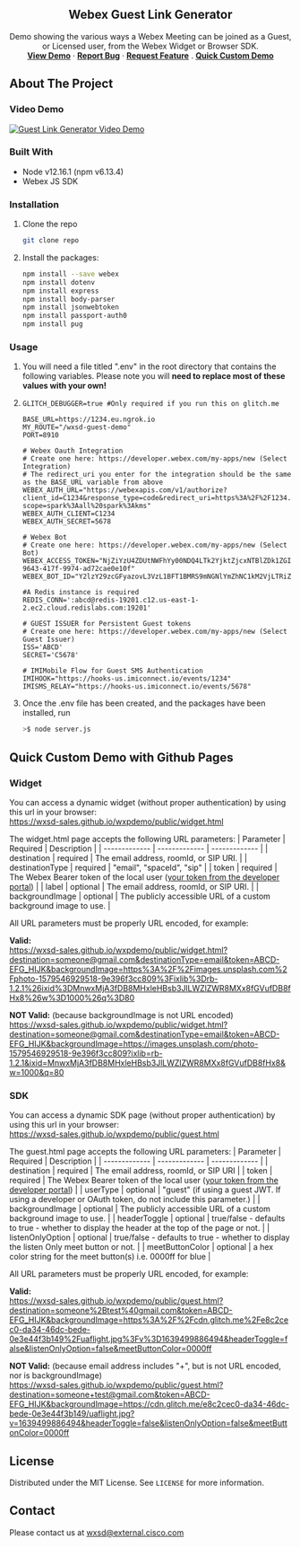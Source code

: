 <p align="center">
  <h2 align="center"> Webex Guest Link Generator</h2>

  <p align="center">
    Demo showing the various ways a Webex Meeting can be joined as a Guest, or Licensed user, from the Webex Widget or Browser SDK.
    <br />
    <a href="https://wxsd.wbx.ninja/wxsd-guest-demo/linkgen"><strong>View Demo</strong></a>
    ·
    <a href="https://github.com/WXSD-Sales/wxpdemo/issues"><strong>Report Bug</strong></a>
    ·
    <a href="https://github.com/WXSD-Sales/wxpdemo/issues"><strong>Request Feature</strong></a>
    .
    <a href="#quick_custom_demo"><strong>Quick Custom Demo</strong></a>
  </p>
</p>

## About The Project

### Video Demo
[![Guest Link Generator Video Demo](https://img.youtube.com/vi/PI4Noo1S_nM/0.jpg)](https://youtu.be/PI4Noo1S_nM, "Guest Link Generator Video Demo")


### Built With

- Node v12.16.1 (npm v6.13.4)
- Webex JS SDK

<!-- GETTING STARTED -->


### Installation

1. Clone the repo
   ```sh
   git clone repo
   ```
2. Install the packages:
   ```sh
   npm install --save webex
   npm install dotenv
   npm install express
   npm install body-parser
   npm install jsonwebtoken
   npm install passport-auth0
   npm install pug
   ```

### Usage

1. You will need a file titled ".env" in the root directory that contains the following variables.
   Please note you will **need to replace most of these values with your own!**
2. ```
   GLITCH_DEBUGGER=true #Only required if you run this on glitch.me

   BASE_URL=https://1234.eu.ngrok.io
   MY_ROUTE="/wxsd-guest-demo"
   PORT=8910

   # Webex Oauth Integration
   # Create one here: https://developer.webex.com/my-apps/new (Select Integration)
   # The redirect_uri you enter for the integration should be the same as the BASE_URL variable from above
   WEBEX_AUTH_URL="https://webexapis.com/v1/authorize?client_id=C1234&response_type=code&redirect_uri=https%3A%2F%2F1234.eu.ngrok.io%2Fcreate_token&   scope=spark%3Aall%20spark%3Akms"
   WEBEX_AUTH_CLIENT=C1234
   WEBEX_AUTH_SECRET=5678
   
   # Webex Bot
   # Create one here: https://developer.webex.com/my-apps/new (Select Bot)
   WEBEX_ACCESS_TOKEN="NjZiYzU4ZDUtNWFhYy00NDQ4LTk2YjktZjcxNTBlZDk1ZGIyZDE3ODMzMTYtNmFj_PF84_1eb65fdf-9643-417f-9974-ad72cae0e10f"
   WEBEX_BOT_ID="Y2lzY29zcGFyazovL3VzL1BFT1BMRS9mNGNlYmZhNC1kM2VjLTRiZjctYjQ0My03ZjUyODNjMDY2MWY"

   #A Redis instance is required
   REDIS_CONN=':abcd@redis-19201.c12.us-east-1-2.ec2.cloud.redislabs.com:19201'

   # GUEST ISSUER for Persistent Guest tokens
   # Create one here: https://developer.webex.com/my-apps/new (Select Guest Issuer)
   ISS='ABCD'
   SECRET='C5678'
   
   # IMIMobile Flow for Guest SMS Authentication
   IMIHOOK="https://hooks-us.imiconnect.io/events/1234"
   IMISMS_RELAY="https://hooks-us.imiconnect.io/events/5678"
   ```
3. Once the .env file has been created, and the packages have been installed, run
   ```sh
   >$ node server.js
   ```

<h2><a id="quick_custom_demo"></a>Quick Custom Demo with Github Pages</h2>

### Widget

You can access a dynamic widget (without proper authentication) by using this url in your browser:  
https://wxsd-sales.github.io/wxpdemo/public/widget.html

The widget.html page accepts the following URL parameters:
| Parameter  | Required | Description |
| ------------- | ------------- | ------------- |
| destination | required | The email address, roomId, or SIP URI. |
| destinationType | required | "email", "spaceId", "sip" |
| token | required | The Webex Bearer token of the local user ([your token from the developer portal](https://developer.webex.com/docs/api/getting-started#accounts-and-authentication)) |
| label | optional | The email address, roomId, or SIP URI.  |
| backgroundImage | optional | The publicly accessible URL of a custom background image to use. |

All URL parameters must be properly URL encoded, for example:

**Valid:**  
https://wxsd-sales.github.io/wxpdemo/public/widget.html?destination=someone@gmail.com&destinationType=email&token=ABCD-EFG_HIJK&backgroundImage=https%3A%2F%2Fimages.unsplash.com%2Fphoto-1579546929518-9e396f3cc809%3Fixlib%3Drb-1.2.1%26ixid%3DMnwxMjA3fDB8MHxleHBsb3JlLWZlZWR8MXx8fGVufDB8fHx8%26w%3D1000%26q%3D80

**NOT Valid:** (because backgroundImage is not URL encoded)  
https://wxsd-sales.github.io/wxpdemo/public/widget.html?destination=someone@gmail.com&destinationType=email&token=ABCD-EFG_HIJK&backgroundImage=https://images.unsplash.com/photo-1579546929518-9e396f3cc809?ixlib=rb-1.2.1&ixid=MnwxMjA3fDB8MHxleHBsb3JlLWZlZWR8MXx8fGVufDB8fHx8&w=1000&q=80


### SDK

You can access a dynamic SDK page (without proper authentication) by using this url in your browser:  
https://wxsd-sales.github.io/wxpdemo/public/guest.html

The guest.html page accepts the following URL parameters:
| Parameter  | Required | Description |
| ------------- | ------------- | ------------- |
| destination | required | The email address, roomId, or SIP URI  |
| token | required | The Webex Bearer token of the local user ([your token from the developer portal](https://developer.webex.com/docs/api/getting-started#accounts-and-authentication)) |
| userType | optional | "guest" (if using a guest JWT. If using a developer or OAuth token, do not include this parameter.) |
| backgroundImage | optional | The publicly accessible URL of a custom background image to use. |
| headerToggle | optional | true/false - defaults to true - whether to display the header at the top of the page or not. |
| listenOnlyOption | optional | true/false - defaults to true - whether to display the listen Only meet button or not.  |
| meetButtonColor | optional | a hex color string for the meet button(s) i.e. 0000ff for blue |

All URL parameters must be properly URL encoded, for example:

**Valid:**  
https://wxsd-sales.github.io/wxpdemo/public/guest.html?destination=someone%2Btest%40gmail.com&token=ABCD-EFG_HIJK&backgroundImage=https%3A%2F%2Fcdn.glitch.me%2Fe8c2cec0-da34-46dc-bede-0e3e44f3b149%2Fuaflight.jpg%3Fv%3D1639499886494&headerToggle=false&listenOnlyOption=false&meetButtonColor=0000ff

**NOT Valid:** (because email address includes "+", but is not URL encoded, nor is backgroundImage)  
https://wxsd-sales.github.io/wxpdemo/public/guest.html?destination=someone+test@gmail.com&token=ABCD-EFG_HIJK&backgroundImage=https://cdn.glitch.me/e8c2cec0-da34-46dc-bede-0e3e44f3b149/uaflight.jpg?v=1639499886494&headerToggle=false&listenOnlyOption=false&meetButtonColor=0000ff


## License

Distributed under the MIT License. See `LICENSE` for more information.

<!-- CONTACT -->

## Contact
Please contact us at wxsd@external.cisco.com
